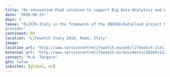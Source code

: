 ```yaml
---
title: "An innovative PaaS solution to support Big Data Analytics and Workflow management via Galaxy"
date: '2018-06-25'
days: 3
tease: "ELIXIR-Italy in the framework of the INDIGO-DataCloud project has developed a cloud Galaxy instance
provider"
continent: EU
location: "Lifewatch Italy 2018, Rome, Italy"
image: 
location_url: "http://www.servicecentrelifewatch.eu/web/lifewatch-italia/2018-annual-conference"
external_url: "http://www.servicecentrelifewatch.eu/documents/28189/1227743/Tangaro_LifeWatch2018.pdf/07dd560b-29c0-4015-b160-f18ba144795b"
contact: "M.A. Tangaro"
gtn: false
subsites: [global, us]
---
```

